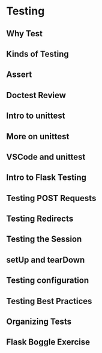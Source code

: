 # Testing

## Why Test

## Kinds of Testing

## Assert

## Doctest Review

## Intro to unittest

## More on unittest

## VSCode and unittest

## Intro to Flask Testing

## Testing POST Requests

## Testing Redirects

## Testing the Session

## setUp and tearDown

## Testing configuration

## Testing Best Practices

## Organizing Tests

## Flask Boggle Exercise
